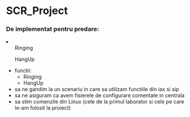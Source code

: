 # SCR_Project

<h3>De implementat pentru predare:</h3>
<li>
    <ol>Ringing</ol>
    <ol>HangUp</ol>
</li>

- functii:
    - Ringing
    - HangUp
- sa ne gandim la un scenariu in care sa utilizam functiile din iax si sip
- sa ne asiguram ca avem fisierele de configurare comentate in centrala
- sa stim comenzile din Linux (cele de la primul laborator si cele pe care le-am folosit la proiect)
